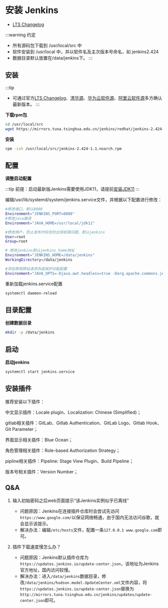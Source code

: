 # 安装 Jenkins

- [LTS Changelog](https://www.jenkins.io/changelog-stable/)

:::warning 约定
- 所有源码包下载到 /usr/local/src 中
- 软件安装到 /usr/local 中，并以软件名及主次版本号命名，如 jenkins2.424
- 数据目录默认放置在/data/jenkins下。
:::

## 安装

:::tip
 - 可通过官方[LTS Changelog](https://www.jenkins.io/changelog-stable/)、[清华源](https://mirrors.tuna.tsinghua.edu.cn/jenkins/redhat/)、[华为云软件源](https://repo.huaweicloud.com/jenkins/redhat/)、[阿里云软件源](https://mirrors.aliyun.com/jenkins/redhat/)多方确认最新版本。
:::

**下载rpm包**
```bash
cd /usr/local/src
wget https://mirrors.tuna.tsinghua.edu.cn/jenkins/redhat/jenkins-2.424-1.1.noarch.rpm --no-check-certificate
```

**安装**
```bash
rpm -ivh /usr/local/src/jenkins-2.424-1.1.noarch.rpm
```


## 配置

**调整启动配置**

:::tip
前提：启动最新版Jenkins需要使用JDK11，请提前[安装JDK11](https://ttd.chinacici.com/devops/java/install-jdk.html#%E5%9F%BA%E4%BA%8Etar-gz%E5%8C%85%E5%AE%89%E8%A3%85jdk11)
:::

编辑/usr/lib/systemd/system/jenkins.service文件，并根据以下配置进行修改：

```bash
#修改端口，默认8080
Environment="JENKINS_PORT=8080"
#修改java路径
Environment="JAVA_HOME=/usr/local/jdk11"

#修改用户，防止发布代码包时出现权限问题，默认jenkins
User=root
Group=root

# 修改jenkins默认jenkins_home地址
Environment="JENKINS_HOME=/data/jenkins"
WorkingDirectory=/data/jenkins

#添加禁用跨站请求伪造保护功能配置
Environment="JAVA_OPTS=-Djava.awt.headless=true -Dorg.apache.commons.jelly.tags.fmt.timeZone=Asia/Shanghai -Xms256m -Xmx512m -XX:PermSize=512M -Dhudson.security.csrf.GlobalCrumbIssuerConfiguration.DISABLE_CSRF_PROTECTION=true"
```

重新加载jenkins.service配置
```bash
systemctl daemon-reload
```

## 目录配置

**创建数据目录**
```bash
mkdir -p /data/jenkins
```

## 启动

**启动jenkins**
```bash
systemctl start jenkins.service
```

## 安装插件

推荐安装以下插件：

中文显示插件：Locale plugin、Localization: Chinese (Simplified)；

gitlab相关插件：GitLab、Gitlab Authentication、GitLab Logo、Gitlab Hook、Git Parameter；

界面显示相关插件：Blue Ocean；

角色管理相关插件：Role-based Authorization Strategy；

pipline相关插件：Pipeline: Stage View Plugin、Build Pipeline；

版本号相关插件：Version Number；


## Q&A

1. 输入初始密码之后web页面提示“该Jenkins实例似乎已离线”
    - 问题原因：Jenkins在连接插件仓库时会尝试先访问`https://www.google.com/`以保证网络畅通，由于国内无法访问谷歌，就会显示该提示。
    - 解决办法：编辑`/etc/hosts`文件，配置一条`127.0.0.1 www.google.com`即可。

2. 插件下载速度慢怎么办？
    - 问题原因：Jenkins默认插件仓库为`https://updates.jenkins.io/update-center.json`，该地址为Jenkins官方地址，国内访问较慢。
    - 解决办法：进入`/data/jenkins`数据目录，修改`/data/jenkins/hudson.model.UpdateCenter.xml`文件内容，将`https://updates.jenkins.io/update-center.json`替换为`http://mirrors.tuna.tsinghua.edu.cn/jenkins/updates/update-center.json`即可。